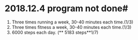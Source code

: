 # 2018.12.4 program not done#



1. Three times running a week, 30-40 minutes each time.(1/3)
2. Three times fitness a week, 30-40 minutes each time.(1/3)
3. 6000 steps each day. (** 5183 steps**1/7)
